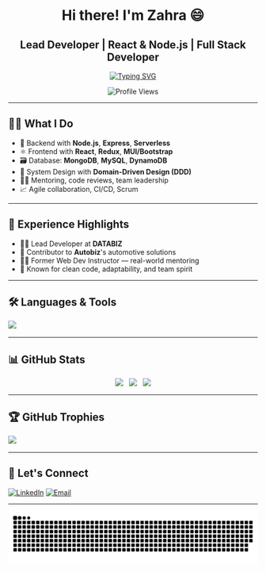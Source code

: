 <h1 align="center">Hi there! I'm Zahra 😄</h1>
<h2 align="center">Lead Developer | React & Node.js | Full Stack Developer</h2>

<p align="center">
  <a href="https://www.google.com/search?q=zahra+boukthir+developer">
    <img src="https://readme-typing-svg.herokuapp.com/?lines=Clean%20Code%20is%20My%20Craft%20💎;Lead%20Dev%20at%20Databiz%20🚀;Always%20Learning%20and%20Mentoring%20🌱&font=Bold&center=true&color=00BFFF&pause=2000" alt="Typing SVG" />
  </a>
</p>

<p align="center">
  <img src="https://komarev.com/ghpvc/?username=zahraboukthir&style=flat&color=blueviolet" height="25" alt="Profile Views" />
</p>

---

## 👩‍💻 What I Do

- 🔧 Backend with <strong>Node.js</strong>, <strong>Express</strong>, <strong>Serverless</strong>
- ⚛️ Frontend with <strong>React</strong>, <strong>Redux</strong>, <strong>MUI/Bootstrap</strong>
- 🗃️ Database: <strong>MongoDB</strong>, <strong>MySQL</strong>, <strong>DynamoDB</strong>
- 📐 System Design with <strong>Domain-Driven Design (DDD)</strong>
- 👩‍🏫 Mentoring, code reviews, team leadership
- 📈 Agile collaboration, CI/CD, Scrum

---

## 💼 Experience Highlights

- 👩‍💼 Lead Developer at <strong>DATABIZ</strong>
- 🚗 Contributor to <strong>Autobiz</strong>'s automotive solutions
- 👩‍🏫 Former Web Dev Instructor — real-world mentoring
- 💬 Known for clean code, adaptability, and team spirit

---

## 🛠️ Languages & Tools

<p align="left">
  <img src="https://go-skill-icons.vercel.app/api/icons?i=js,ts,react,nodejs,express,mongodb,mysql,dynamodb,bootstrap,mui,git,python,figma,vite,vercel" />
</p>

---

## 📊 GitHub Stats

<p align="center">
  <img src="https://github-readme-stats.vercel.app/api/top-langs?username=zahraboukthir&layout=compact&langs_count=8&theme=tokyonight" height="120" />
  &nbsp;
  <img src="https://github-readme-stats.vercel.app/api?username=zahraboukthir&theme=tokyonight&show_icons=true&hide=issues" height="120" />
  &nbsp;
  <img src="https://streak-stats.demolab.com/?user=zahraboukthir&theme=tokyonight" height="120" />
</p>

---

## 🏆 GitHub Trophies

<p align="left">
  <img src="https://github-profile-trophy.vercel.app/?username=zahraboukthir&theme=onestar&row=1&column=7" />
</p>

---

## 🤝 Let's Connect
<a href="https://www.linkedin.com/in/zahra-boukthir-748591185"><img alt="LinkedIn" src="https://img.shields.io/badge/LinkedIn-zahraboukthir-blue?style=flat-square&logo=linkedin"></a>
 <a href="mailto:zahraboukthir@gmail.com"><img alt="Email" src="https://img.shields.io/badge/Email-zahraboukthir@gmail.com-blue?style=flat-square&logo=gmail"></a>


---

<p align="center">
  <img src="https://raw.githubusercontent.com/platane/platane/output/github-contribution-grid-snake-dark.svg" alt="GitHub Contribution Snake" />
</p>
